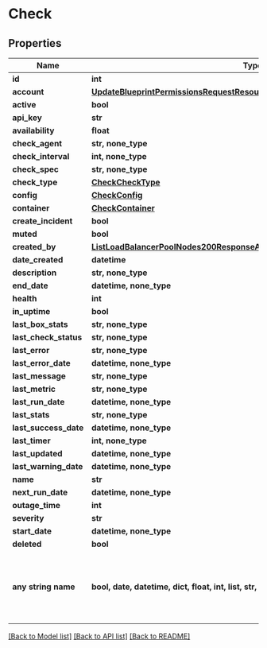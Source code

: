# Check


## Properties
Name | Type | Description | Notes
------------ | ------------- | ------------- | -------------
**id** | **int** |  | [optional] 
**account** | [**UpdateBlueprintPermissionsRequestResourcePermissionSitesInner**](UpdateBlueprintPermissionsRequestResourcePermissionSitesInner.md) |  | [optional] 
**active** | **bool** |  | [optional] 
**api_key** | **str** |  | [optional] 
**availability** | **float** |  | [optional] 
**check_agent** | **str, none_type** |  | [optional] 
**check_interval** | **int, none_type** |  | [optional] 
**check_spec** | **str, none_type** |  | [optional] 
**check_type** | [**CheckCheckType**](CheckCheckType.md) |  | [optional] 
**config** | [**CheckConfig**](CheckConfig.md) |  | [optional] 
**container** | [**CheckContainer**](CheckContainer.md) |  | [optional] 
**create_incident** | **bool** |  | [optional] 
**muted** | **bool** |  | [optional] 
**created_by** | [**ListLoadBalancerPoolNodes200ResponseAllOfLoadBalancerNodesInnerCreatedBy**](ListLoadBalancerPoolNodes200ResponseAllOfLoadBalancerNodesInnerCreatedBy.md) |  | [optional] 
**date_created** | **datetime** |  | [optional] 
**description** | **str, none_type** |  | [optional] 
**end_date** | **datetime, none_type** |  | [optional] 
**health** | **int** |  | [optional] 
**in_uptime** | **bool** |  | [optional] 
**last_box_stats** | **str, none_type** |  | [optional] 
**last_check_status** | **str, none_type** |  | [optional] 
**last_error** | **str, none_type** |  | [optional] 
**last_error_date** | **datetime, none_type** |  | [optional] 
**last_message** | **str, none_type** |  | [optional] 
**last_metric** | **str, none_type** |  | [optional] 
**last_run_date** | **datetime, none_type** |  | [optional] 
**last_stats** | **str, none_type** |  | [optional] 
**last_success_date** | **datetime, none_type** |  | [optional] 
**last_timer** | **int, none_type** |  | [optional] 
**last_updated** | **datetime, none_type** |  | [optional] 
**last_warning_date** | **datetime, none_type** |  | [optional] 
**name** | **str** |  | [optional] 
**next_run_date** | **datetime, none_type** |  | [optional] 
**outage_time** | **int** |  | [optional] 
**severity** | **str** |  | [optional] 
**start_date** | **datetime, none_type** |  | [optional] 
**deleted** | **bool** |  | [optional] 
**any string name** | **bool, date, datetime, dict, float, int, list, str, none_type** | any string name can be used but the value must be the correct type | [optional]

[[Back to Model list]](../README.md#documentation-for-models) [[Back to API list]](../README.md#documentation-for-api-endpoints) [[Back to README]](../README.md)


